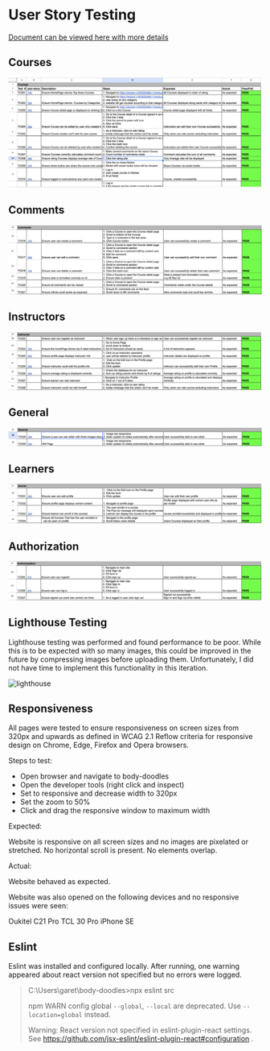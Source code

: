 # User Story Testing

[Document can be viewed here with more details](https://docs.google.com/spreadsheets/d/1PGTyuksE7jeTZeBwcTbz94Z0Oz-22vZtCTD-6P6U3OI/edit?usp=sharing)

## Courses
![test](/readme/testing/courses.png)

## Comments 
![test](/readme/testing/comments.png)

## Instructors
![test](/readme/testing/instructor.png)

## General
![test](/readme/testing/general.png)

## Learners
![test](/readme/testing/learner.png)

## Authorization
![test](/readme/testing/autherization.png)


## Lighthouse Testing

Lighthouse testing was performed and found performance to be poor. 
While this is to be expected with so many images,
this could be improved in the future by compressing 
images before uploading them.
Unfortunately, I did not have time to implement this functionality in this iteration.

![lighthouse]()


## Responsiveness

All pages were tested to ensure responsiveness on screen sizes from 320px and upwards as defined in WCAG 2.1 Reflow criteria for responsive design on Chrome, Edge, Firefox and Opera browsers.

Steps to test:

* Open browser and navigate to body-doodles
* Open the developer tools (right click and inspect)
* Set to responsive and decrease width to 320px
* Set the zoom to 50%
* Click and drag the responsive window to maximum width

Expected:

Website is responsive on all screen sizes and no images are pixelated or stretched. No horizontal scroll is present. No elements overlap.

Actual:

Website behaved as expected.

Website was also opened on the following devices and no responsive issues were seen:

Oukitel C21 Pro TCL 30 Pro iPhone SE

## Eslint

Eslint was installed and configured locally. After running, one warning appeared about react version not specified but no errors were logged.

<blockquote>

C:\Users\garet\body-doodles>npx eslint src


npm WARN config global `--global`, `--local` are deprecated. Use `--location=global` instead.

Warning: React version not specified in eslint-plugin-react settings. See https://github.com/jsx-eslint/eslint-plugin-react#configuration .</blockquote>
